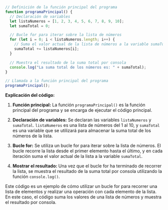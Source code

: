 ```javascript
// Definición de la función principal del programa
function programaPrincipal() {
  // Declaración de variables
  let listaNumeros = [1, 2, 3, 4, 5, 6, 7, 8, 9, 10];
  let sumaTotal = 0;

  // Bucle for para iterar sobre la lista de números
  for (let i = 0; i < listaNumeros.length; i++) {
    // Suma el valor actual de la lista de números a la variable sumaTotal
    sumaTotal += listaNumeros[i];
  }

  // Muestra el resultado de la suma total por consola
  console.log("La suma total de los números es: " + sumaTotal);
}

// Llamada a la función principal del programa
programaPrincipal();
```

**Explicación del código:**

1. **Función principal:** La función `programaPrincipal()` es la función principal del programa y se encarga de ejecutar el código principal.

2. **Declaración de variables:** Se declaran las variables `listaNumeros` y `sumaTotal`. `listaNumeros` es una lista de números del 1 al 10, y `sumaTotal` es una variable que se utilizará para almacenar la suma total de los números de la lista.

3. **Bucle for:** Se utiliza un bucle for para iterar sobre la lista de números. El bucle recorre la lista desde el primer elemento hasta el último, y en cada iteración suma el valor actual de la lista a la variable `sumaTotal`.

4. **Mostrar el resultado:** Una vez que el bucle for ha terminado de recorrer la lista, se muestra el resultado de la suma total por consola utilizando la función `console.log()`.

Este código es un ejemplo de cómo utilizar un bucle for para recorrer una lista de elementos y realizar una operación con cada elemento de la lista. En este caso, el código suma los valores de una lista de números y muestra el resultado por consola.